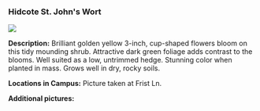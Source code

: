### Hidcote St. John's Wort
![](http://www.astro.princeton.edu/~ruixu/fig/Hidcote.jpg)

**Description:** Brilliant golden yellow 3-inch, cup-shaped flowers bloom on this tidy mounding shrub. Attractive dark green foliage adds contrast to the blooms. Well suited as a low, untrimmed hedge. Stunning color when planted in mass. Grows well in dry, rocky soils.


**Locations in Campus:** Picture taken at Frist Ln.

**Additional pictures:**
